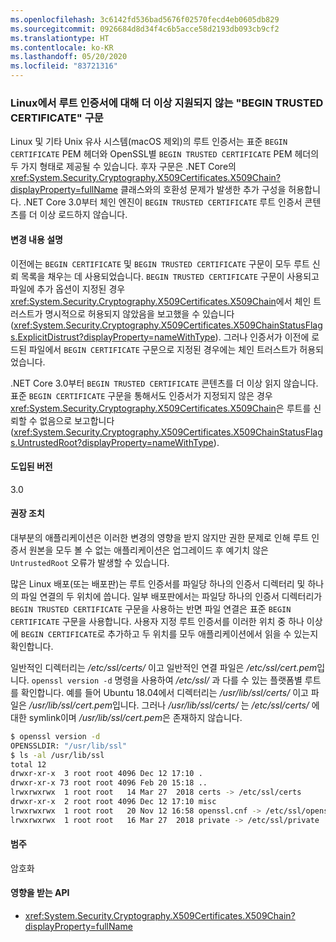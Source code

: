 ```yaml
---
ms.openlocfilehash: 3c6142fd536bad5676f02570fecd4eb0605db829
ms.sourcegitcommit: 0926684d8d34f4c6b5acce58d2193db093cb9cf2
ms.translationtype: HT
ms.contentlocale: ko-KR
ms.lasthandoff: 05/20/2020
ms.locfileid: "83721316"
---
```

### <a name="begin-trusted-certificate-syntax-no-longer-supported-for-root-certificates-on-linux"></a>Linux에서 루트 인증서에 대해 더 이상 지원되지 않는 "BEGIN TRUSTED CERTIFICATE" 구문

Linux 및 기타 Unix 유사 시스템(macOS 제외)의 루트 인증서는 표준 `BEGIN CERTIFICATE` PEM 헤더와 OpenSSL별 `BEGIN TRUSTED CERTIFICATE` PEM 헤더의 두 가지 형태로 제공될 수 있습니다. 후자 구문은 .NET Core의 <xref:System.Security.Cryptography.X509Certificates.X509Chain?displayProperty=fullName> 클래스와의 호환성 문제가 발생한 추가 구성을 허용합니다. .NET Core 3.0부터 체인 엔진이 `BEGIN TRUSTED CERTIFICATE` 루트 인증서 콘텐츠를 더 이상 로드하지 않습니다.

#### <a name="change-description"></a>변경 내용 설명

이전에는 `BEGIN CERTIFICATE` 및 `BEGIN TRUSTED CERTIFICATE` 구문이 모두 루트 신뢰 목록을 채우는 데 사용되었습니다. `BEGIN TRUSTED CERTIFICATE` 구문이 사용되고 파일에 추가 옵션이 지정된 경우 <xref:System.Security.Cryptography.X509Certificates.X509Chain>에서 체인 트러스트가 명시적으로 허용되지 않았음을 보고했을 수 있습니다(<xref:System.Security.Cryptography.X509Certificates.X509ChainStatusFlags.ExplicitDistrust?displayProperty=nameWithType>). 그러나 인증서가 이전에 로드된 파일에서 `BEGIN CERTIFICATE` 구문으로 지정된 경우에는 체인 트러스트가 허용되었습니다.

.NET Core 3.0부터 `BEGIN TRUSTED CERTIFICATE` 콘텐츠를 더 이상 읽지 않습니다. 표준 `BEGIN CERTIFICATE` 구문을 통해서도 인증서가 지정되지 않은 경우 <xref:System.Security.Cryptography.X509Certificates.X509Chain>은 루트를 신뢰할 수 없음으로 보고합니다(<xref:System.Security.Cryptography.X509Certificates.X509ChainStatusFlags.UntrustedRoot?displayProperty=nameWithType>).

#### <a name="version-introduced"></a>도입된 버전

3.0

#### <a name="recommended-action"></a>권장 조치

대부분의 애플리케이션은 이러한 변경의 영향을 받지 않지만 권한 문제로 인해 루트 인증서 원본을 모두 볼 수 없는 애플리케이션은 업그레이드 후 예기치 않은 `UntrustedRoot` 오류가 발생할 수 있습니다.

많은 Linux 배포(또는 배포판)는 루트 인증서를 파일당 하나의 인증서 디렉터리 및 하나의 파일 연결의 두 위치에 씁니다. 일부 배포판에서는 파일당 하나의 인증서 디렉터리가 `BEGIN TRUSTED CERTIFICATE` 구문을 사용하는 반면 파일 연결은 표준 `BEGIN CERTIFICATE` 구문을 사용합니다. 사용자 지정 루트 인증서를 이러한 위치 중 하나 이상에 `BEGIN CERTIFICATE`로 추가하고 두 위치를 모두 애플리케이션에서 읽을 수 있는지 확인합니다.

일반적인 디렉터리는 */etc/ssl/certs/* 이고 일반적인 연결 파일은 */etc/ssl/cert.pem*입니다. `openssl version -d` 명령을 사용하여 */etc/ssl/* 과 다를 수 있는 플랫폼별 루트를 확인합니다. 예를 들어 Ubuntu 18.04에서 디렉터리는 */usr/lib/ssl/certs/* 이고 파일은 */usr/lib/ssl/cert.pem*입니다. 그러나 */usr/lib/ssl/certs/* 는 */etc/ssl/certs/* 에 대한 symlink이며 */usr/lib/ssl/cert.pem*은 존재하지 않습니다.

```bash
$ openssl version -d
OPENSSLDIR: "/usr/lib/ssl"
$ ls -al /usr/lib/ssl
total 12
drwxr-xr-x  3 root root 4096 Dec 12 17:10 .
drwxr-xr-x 73 root root 4096 Feb 20 15:18 ..
lrwxrwxrwx  1 root root   14 Mar 27  2018 certs -> /etc/ssl/certs
drwxr-xr-x  2 root root 4096 Dec 12 17:10 misc
lrwxrwxrwx  1 root root   20 Nov 12 16:58 openssl.cnf -> /etc/ssl/openssl.cnf
lrwxrwxrwx  1 root root   16 Mar 27  2018 private -> /etc/ssl/private
```

#### <a name="category"></a>범주

암호화

#### <a name="affected-apis"></a>영향을 받는 API

- <xref:System.Security.Cryptography.X509Certificates.X509Chain?displayProperty=fullName>

<!--

#### Affected APIs

- `T:System.Security.Cryptography.X509Certificates.X509Chain`

-->
